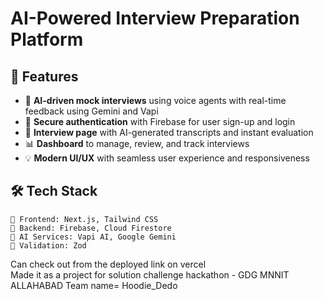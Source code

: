 # AI-Powered Interview Preparation Platform

## 📌 Features

- 🎤 **AI-driven mock interviews** using voice agents with real-time feedback  using Gemini and Vapi 
- 🔐 **Secure authentication** with Firebase for user sign-up and login  
- 📜 **Interview page** with AI-generated transcripts and instant evaluation  
- 📊 **Dashboard** to manage, review, and track interviews  
- 💡 **Modern UI/UX** with seamless user experience and responsiveness  

## 🛠 Tech Stack

```
📌 Frontend: Next.js, Tailwind CSS  
📌 Backend: Firebase, Cloud Firestore  
📌 AI Services: Vapi AI, Google Gemini  
📌 Validation: Zod  
```
Can check out from the deployed link on vercel  
Made it as a project for solution challenge hackathon - GDG MNNIT ALLAHABAD
Team name= Hoodie_Dedo


